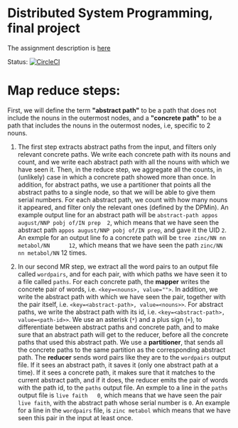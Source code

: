 # Distributed System Programming, final project
The assignment description is [here](https://www.cs.bgu.ac.il/~dsp162/Assignments/Assignment_3)

Status: [![CircleCI](https://circleci.com/gh/hagai-lvi/dsp-final-project.svg?style=svg&circle-token=e14fa6380e816fd1665baa9cf38466fdb238838a)](https://circleci.com/gh/hagai-lvi/dsp-final-project)

# Map reduce steps:
First, we will define the term **"abstract path"** to be a path that does not include the nouns in the outermost nodes,
and a **"concrete path"** to be a path that includes the nouns in the outermost nodes, i.e, specific to 2 nouns.

1. The first step extracts abstract paths from the input, and filters only relevant concrete paths.
We write each concrete path with its nouns and count, and we write each abstract path with all the nouns with which
we have seen it.
Then, in the reduce step, we aggregate all the counts, in (unlikely) case in which a concrete path showed more
than once.
In addition, for abstract paths, we use a partitioner that points all the abstract paths to a single node, so that
we will be able to give them serial numbers. For each abstract path, we count with how many nouns it appeared,
and filter only the relevant ones (defined by the DPMin).
An example output line for an abstract path will be
`abstract-path appos august/NNP pobj of/IN prep  2`, which means that we have seen the
abstract path `appos august/NNP pobj of/IN prep`, and gave it the UID `2`.
An exmple for an output line fo a concrete path will be `tree zinc/NN nn metabol/NN      12`,
which means that we have seen the path `zinc/NN nn metabol/NN` 12 times.

2. In our second MR step, we extract all the word pairs to an output file called `wordpairs`, and for each
pair, with which paths we have seen it to a file called `paths`.
For each concrete path, the **mapper** writes the concrete pair of words, i.e. `<key=<nouns>, value="">`.
In addition, we write the abstract path with which we have seen the pair, together with the pair itself,
i.e. `<key=<abstract-path>, value=<nouns>>`.
For abstract paths, we write the abstract path with its id, i.e. `<key=<abstract-path>, value=<path-id>>`.
We use an asterisk (`*`) and a plus sign (`+`), to differentiate between abstract paths and concrete path,
and to make sure that an abstract path will get to the reducer, before all the concrete paths that used this
abstract path.
We use a **partitioner**, that sends all the concrete paths to the same partition as the corresponding
abstract path.
The **reducer** sends word pairs like they are to the `wordpairs` output file.
If it sees an abstract path, it saves it (only one abstract path at a time).
If it sees a concrete path, it makes sure that it matches to the current abstract path, and if it does,
the reducer emits the pair of words with the path id, to the `paths` output file.
An exmple to a line in the `paths` output file is `live faith	0`, which means that we have seen the
pair `live faith`, with the abstract path whose serial number is `0`.
An example for a line in the `wordpairs` file, is `zinc metabol` which means that we have seen this
pair in the input at least once.
